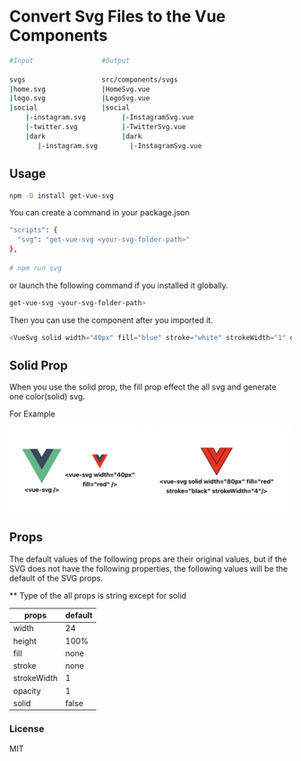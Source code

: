 # **Convert Svg Files to the Vue Components**

```bash
#Input                 #Output

svgs                   src/components/svgs
|home.svg              |HomeSvg.vue
|logo.svg              |LogoSvg.vue
|social                |social
    |-instagram.svg         |-InstagramSvg.vue
    |-twitter.svg           |-TwitterSvg.vue
    |dark                   |dark
       |-instagram.svg        |-InstagramSvg.vue
```

## Usage

```bash
npm -D install get-vue-svg
```

You can create a command in your package.json

```bash
"scripts": {
  "svg": "get-vue-svg <your-svg-folder-path>"
},

# npm run svg
```

or launch the following command if you installed it globally.

```bash
get-vue-svg <your-svg-folder-path>
```

Then you can use the component after you imported it.

```js
<VueSvg solid width="40px" fill="blue" stroke="white" strokeWidth="1" opacity="0.4" />
```

## Solid Prop

When you use the solid prop, the fill prop effect the all svg and generate one color(solid) svg.

For Example

<img src="ss.png" />

## Props

The default values of the following props are their original values, but if the SVG does not have the following properties, the following values will be the default of the SVG props.

\*\* Type of the all props is string except for solid

| props       | default |
| ----------- | ------- |
| width       | 24      |
| height      | 100%    |
| fill        | none    |
| stroke      | none    |
| strokeWidth | 1       |
| opacity     | 1       |
| solid       | false   |

### License

MIT
